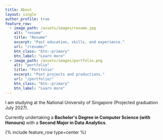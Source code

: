 ```yaml
---
title: About
layout: single
author_profile: true
feature_row:
  - image_path: /assets/images/resume.jpg
    alt: "resume"
    title: "Resume"
    excerpt: "Past education, skills, and experience."
    url: "/resume/"
    btn_class: "btn--primary"
    btn_label: "Learn more"
  - image_path: /assets/images/portfolio.png
    alt: "portfolio"
    title: "Portfolio"
    excerpt: "Past projects and productions."
    url: "/portfolio/"
    btn_class: "btn--primary"
    btn_label: "Learn more"
---
```


I am studying at the National University of Singapore (Projected graduation July 2027).        
  
Currently undertaking a **Bachelor's Degree in Computer Science (with Honours)** with a **Second Major in Data Analytics**. 

{% include feature_row type=center %}

